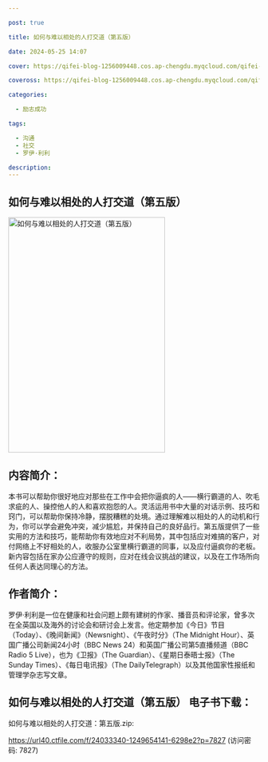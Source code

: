 ```yaml
---

post: true

title: 如何与难以相处的人打交道（第五版）

date: 2024-05-25 14:07

cover: https://qifei-blog-1256009448.cos.ap-chengdu.myqcloud.com/qifei-blog/65fe9c779f345e8d032f0ab2.jpg

coveross: https://qifei-blog-1256009448.cos.ap-chengdu.myqcloud.com/qifei-blog/65fe9c779f345e8d032f0ab2.jpg

categories:

  - 励志成功

tags:

  - 沟通
  - 社交
  - 罗伊·利利

description:
---
```


## 如何与难以相处的人打交道（第五版）
<img alt="如何与难以相处的人打交道（第五版） " class="aligncenter loaded" data-was-processed="true" decoding="async" fetchpriority="high" height="471" src="https://qifei-blog-1256009448.cos.ap-chengdu.myqcloud.com/qifei-blog/65fe9c779f345e8d032f0ab2.jpg " style="cursor: zoom-in;" width="314"/>

## 内容简介：

本书可以帮助你很好地应对那些在工作中会把你逼疯的人——横行霸道的人、吹毛求疵的人、操控他人的人和喜欢抱怨的人。灵活运用书中大量的对话示例、技巧和窍门，可以帮助你保持冷静，摆脱糟糕的处境。通过理解难以相处的人的动机和行为，你可以学会避免冲突，减少尴尬，并保持自己的良好品行。第五版提供了一些实用的方法和技巧，能帮助你有效地应对不利局势，其中包括应对难搞的客户，对付网络上不好相处的人，收服办公室里横行霸道的同事，以及应付逼疯你的老板。新内容包括在家办公应遵守的规则，应对在线会议挑战的建议，以及在工作场所向任何人表达同理心的方法。

## 作者简介：

罗伊·利利是一位在健康和社会问题上颇有建树的作家、播音员和评论家，曾多次在全英国以及海外的讨论会和研讨会上发言。他定期参加《今日》节目（Today）、《晚间新闻》（Newsnight）、《午夜时分》（The Midnight Hour）、英国广播公司新闻24小时（BBC News 24）和英国广播公司第5直播频道（BBC Radio 5 Live），也为《卫报》（The Guardian）、《星期日泰晤士报》（The Sunday Times）、《每日电讯报》（The DailyTelegraph）以及其他国家性报纸和管理学杂志写文章。

## 如何与难以相处的人打交道（第五版） 电子书下载：



如何与难以相处的人打交道：第五版.zip: 

https://url40.ctfile.com/f/24033340-1249654141-6298e2?p=7827 (访问密码: 7827)
